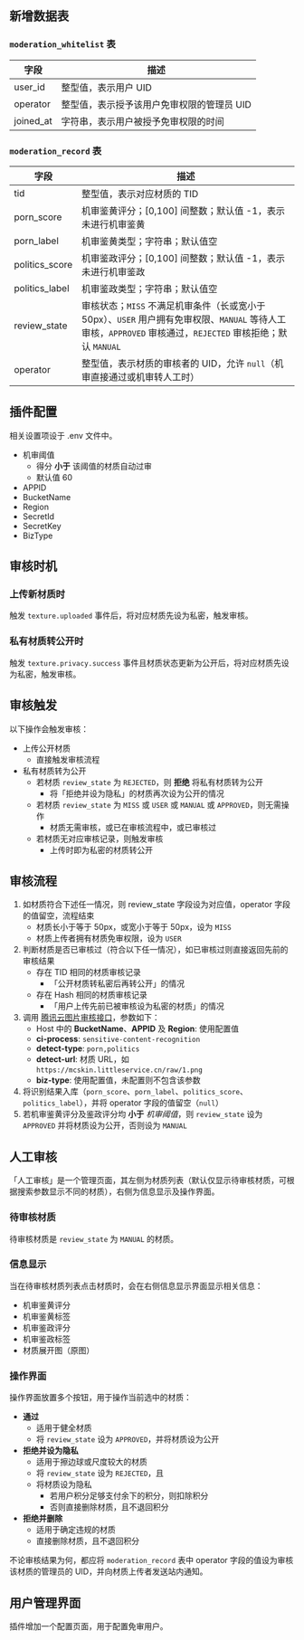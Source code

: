 ## 新增数据表

### `moderation_whitelist` 表

| 字段               | 描述                                           |
| ------------------ | ---------------------------------------------- |
| user_id            | 整型值，表示用户 UID                           |
| operator | 整型值，表示授予该用户免审权限的管理员  UID |
| joined_at | 字符串，表示用户被授予免审权限的时间 |

### `moderation_record` 表

| 字段           | 描述                                                         |
| -------------- | ------------------------------------------------------------ |
| tid            | 整型值，表示对应材质的 TID                                   |
| porn_score     | 机审鉴黄评分；[0,100] 间整数；默认值 -1，表示未进行机审鉴黄  |
| porn_label     | 机审鉴黄类型；字符串；默认值空                               |
| politics_score | 机审鉴政评分；[0,100] 间整数；默认值 -1，表示未进行机审鉴政  |
| politics_label | 机审鉴政类型；字符串；默认值空                               |
| review_state   | 审核状态；`MISS` 不满足机审条件（长或宽小于 50px）、`USER` 用户拥有免审权限、`MANUAL` 等待人工审核，`APPROVED` 审核通过，`REJECTED` 审核拒绝；默认 `MANUAL` |
| operator       | 整型值，表示材质的审核者的 UID，允许 `null`（机审直接通过或机审转人工时） |

## 插件配置

相关设置项设于 .env 文件中。

* 机审阈值
  * 得分 **小于** 该阈值的材质自动过审
  * 默认值 60
* APPID
* BucketName
* Region
* SecretId
* SecretKey
* BizType

## 审核时机

### 上传新材质时

触发 `texture.uploaded` 事件后，将对应材质先设为私密，触发审核。

### 私有材质转公开时

触发 `texture.privacy.success` 事件且材质状态更新为公开后，将对应材质先设为私密，触发审核。

## 审核触发

以下操作会触发审核：
* 上传公开材质
  * 直接触发审核流程
* 私有材质转为公开
  * 若材质 `review_state` 为 `REJECTED`，则 **拒绝** 将私有材质转为公开
    * 将「拒绝并设为隐私」的材质再次设为公开的情况
  * 若材质 `review_state` 为 `MISS` 或 `USER` 或 `MANUAL` 或 `APPROVED`，则无需操作
    * 材质无需审核，或已在审核流程中，或已审核过
  * 若材质无对应审核记录，则触发审核
    * 上传时即为私密的材质转公开

## 审核流程

1. 如材质符合下述任一情况，则 review_state 字段设为对应值，operator 字段的值留空，流程结束
   * 材质长小于等于 50px，或宽小于等于 50px，设为 `MISS`
   * 材质上传者拥有材质免审权限，设为 `USER`
2. 判断材质是否已审核过（符合以下任一情况），如已审核过则直接返回先前的审核结果
   - 存在 TID 相同的材质审核记录
     - 「公开材质转私密后再转公开」的情况
   - 存在 Hash 相同的材质审核记录
     - 「用户上传先前已被审核设为私密的材质」的情况
3. 调用 [腾讯云图片审核接口](https://cloud.tencent.com/document/product/460/37318#.E8.AF.B7.E6.B1.82)，参数如下：
   * Host 中的 **BucketName**、**APPID** 及 **Region**: 使用配置值
   * **ci-process**: `sensitive-content-recognition`
   * **detect-type**: `porn,politics`
   * **detect-url**: 材质 URL，如 `https://mcskin.littleservice.cn/raw/1.png`
   * **biz-type**: 使用配置值，未配置则不包含该参数
4. 将识别结果入库（`porn_score`、`porn_label`、`politics_score`、`politics_label`），并将 operator 字段的值留空（`null`）
5. 若机审鉴黄评分及鉴政评分均 **小于** _机审阈值_，则 `review_state` 设为 `APPROVED` 并将材质设为公开，否则设为 `MANUAL`

## 人工审核

「人工审核」是一个管理页面，其左侧为材质列表（默认仅显示待审核材质，可根据搜索参数显示不同的材质），右侧为信息显示及操作界面。

### 待审核材质

待审核材质是 `review_state` 为 `MANUAL` 的材质。

### 信息显示

当在待审核材质列表点击材质时，会在右侧信息显示界面显示相关信息：
* 机审鉴黄评分
* 机审鉴黄标签
* 机审鉴政评分
* 机审鉴政标签
* 材质展开图（原图）

### 操作界面
操作界面放置多个按钮，用于操作当前选中的材质：
* **通过**
  * 适用于健全材质
  * 将 `review_state` 设为 `APPROVED`，并将材质设为公开
* **拒绝并设为隐私**
  * 适用于擦边球或尺度较大的材质
  * 将 `review_state` 设为 `REJECTED`，且
  * 将材质设为隐私
    * 若用户积分足够支付余下的积分，则扣除积分
    * 否则直接删除材质，且不退回积分
* **拒绝并删除**
  * 适用于确定违规的材质
  * 直接删除材质，且不退回积分

不论审核结果为何，都应将 `moderation_record` 表中 operator 字段的值设为审核该材质的管理员的 UID，并向材质上传者发送站内通知。

## 用户管理界面

插件增加一个配置页面，用于配置免审用户。

